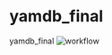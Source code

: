 # yamdb_final
yamdb_final
![workflow](https://github.com/TerMikeKhov/yamdb_final/actions/workflows/yamdb_workflow.yml/badge.svg)
